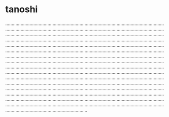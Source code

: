 # tanoshi
................................................................................................................................................................................................................................................................................................................................................................................................................................................................................................................................................................................................................................................................................................................................................................................................................................................................................................................................................................................................................................................................................................................................................................................................................................................................................................................................................................................................................................................................................................................................................................................................................................................................................................................................................................................................................................................................................................................................................................................................................................................................................................................................